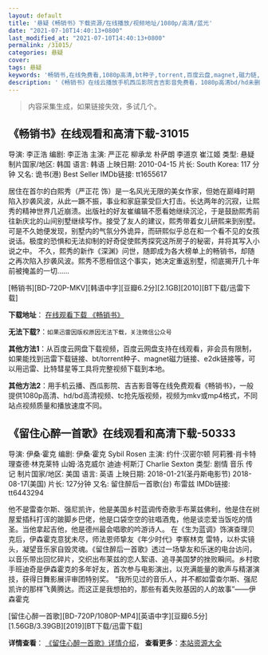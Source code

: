 ```yaml
---
layout: default
title: '悬疑《畅销书》下载资源/在线播放/视频地址/1080p/高清/蓝光'
date: "2021-07-10T14:40:13+0800"
last_modified_at: "2021-07-10T14:40:13+0800"
permalink: /31015/
categories: 悬疑
cover:
tags: 悬疑
keywords: '畅销书,在线免费看,1080p高清,bt种子,torrent,百度云盘,magnet,磁力链,迅雷下载资源'
description: '《畅销书》在线云播放手机西瓜影院吉吉影音免费看，1080p高清bd/hd未删减完整版和tc抢先枪版，mkv/mp4格式，附带bt/torrent种子、magnet/磁力链、百度云盘、网盘资源迅雷下载链接'
---
```


>内容采集生成，如果链接失效，多试几个。


## 《畅销书》在线观看和高清下载-31015

导演: 李正浩 编剧: 李正浩 主演: 严正花 柳承龙 朴萨朗 李道京 崔江姬 类型: 悬疑 制片国家/地区: 韩国 语言: 韩语 上映日期: 2010-04-15 片长: South Korea: 117 分钟 又名: 诡书(港) Best Seller IMDb链接: tt1655617

居住在首尔的白熙秀（严正花 饰）是一名风光无限的美女作家，但她在巅峰时期陷入抄袭风波，从此一蹶不振，事业和家庭蒙受巨大打击。长达两年的沉寂，让熙秀的精神世界几近崩溃。出版社的好友崔编辑不愿看她继续沉沦，于是鼓励熙秀前往新庆北的山间别墅继续写作。接受了友人的建议，熙秀带着女儿研熙来到别墅。可是不久她便发现，别墅内的气氛分外诡异，而研熙似乎总在和一个看不见的女孩说话。极度的恐惧和无法抑制的好奇促使熙秀探究这所房子的秘密，并将其写入小说之中。 不久，熙秀的新作《深渊》问世，随即成为各大榜单上的畅销书，却随之再次陷入抄袭风波。熙秀不愿相信这个事实，她决定重返别墅，彻底揭开几十年前被掩盖的一切……


[畅销书][BD-720P-MKV][韩语中字][豆瓣6.2分][2.1GB][2010][BT下载/迅雷下载]

**下载地址**： [在线观看下载 《畅销书》](https://www.btdx8.com/torrent/best_seller_2010.html) 


**无法下载?**：`如果迅雷因版权原因无法下载，关注微信公众号 `

**其他方法1**：从百度云网盘下载视频，百度云网盘支持在线观看，非会员有限制，如果能找到迅雷下载链接、bt/torrent种子、magnet磁力链接、e2dk链接等，可以用迅雷、比特彗星等工具将完整视频下载到本地。

**其他方法2**：用手机云播、西瓜影院、吉吉影音等在线免费观看《畅销书》，一般提供1080p高清、hd/bd高清视频、tc抢先版视频，视频为mkv或mp4格式，不同站点视频质量和播放速度不同。


## 《留住心醉一首歌》在线观看和高清下载-50333

导演: 伊桑·霍克 编剧: 伊桑·霍克 Sybil Rosen 主演: 约什·汉密尔顿 阿莉雅·肖卡特 理查德·林克莱特 山姆·洛克威尔 迪迪·柯斯汀 Charlie Sexton 类型: 剧情 音乐 传记 制片国家/地区: 美国 语言: 英语 上映日期: 2018-01-21(圣丹斯电影节) 2018-08-17(美国) 片长: 127分钟 又名: 留住醉后一首歌(台) 布雷兹 IMDb链接: tt6443294

他不是雷查尔斯、强尼凯许，他是美国乡村蓝调传奇歌手布莱兹佛利，他是住在树屋爱插科打诨的跛脚乡巴佬，他是口袋空空的驻唱酒鬼，他是谈恋爱当饭吃的情圣。当他拿起吉他，他是德州最会唱歌的吟游诗人。 在《生为蓝调》饰演查理贝克后，伊森霍克意犹未尽，师法恩师挚友《年少时代》李察林克 雷特，以朴实镜头，凝望音乐家自毁灵魂。《留住醉后一首歌》透过一场挚友和乐迷的电台访问，以音乐带出回忆碎片，交织出布莱兹的恋人絮语、追寻美国梦的挫败瞬间。乡村歌手班迪奇是伊森霍克的多年好友，首次参与电影演出，以充满能量的歌声与精湛演技，获得日舞影展评审团特别奖。 “我所见过的音乐人，并不都如雷查尔斯、强尼凯许的那样飞黄腾达。而这正是我想拍的，那些有着失败基因的人的故事”——伊森霍克


[留住心醉一首歌][BD-720P/1080P-MP4][英语中字][豆瓣6.5分][1.56GB/3.39GB][2019][BT下载/迅雷下载]

**详情查看**： [《留住心醉一首歌》详情介绍](/movie/50333/)， **查看更多**：[本站资源大全](/movie/t/all/)

